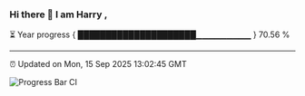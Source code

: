 ### Hi there 👋 I am Harry , 

⏳ Year progress { █████████████████████▁▁▁▁▁▁▁▁▁ } 70.56 %

---

⏰ Updated on Mon, 15 Sep 2025 13:02:45 GMT

![Progress Bar CI](https://github.com/duykhang68/duykhang68/workflows/Progress%20Bar%20CI/badge.svg)
